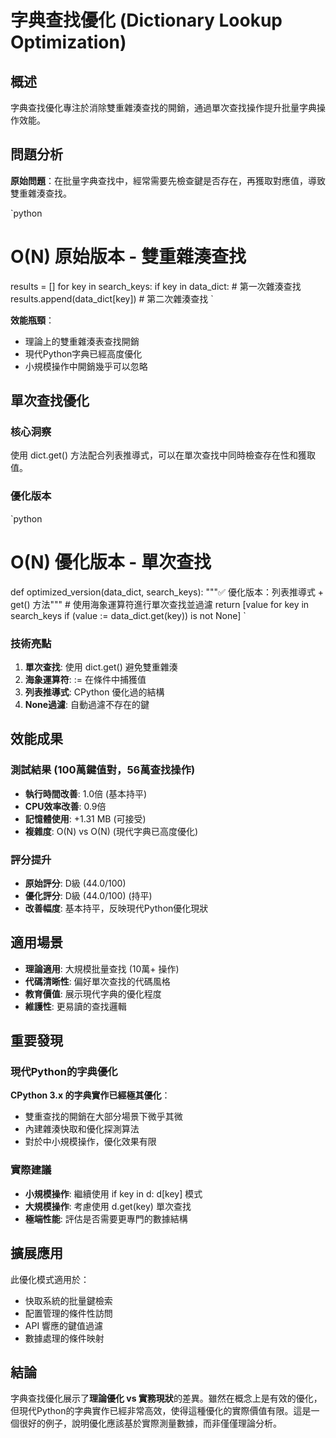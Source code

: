 # 字典查找優化 (Dictionary Lookup Optimization)

## 概述

字典查找優化專注於消除雙重雜湊查找的開銷，通過單次查找操作提升批量字典操作效能。

## 問題分析

**原始問題**：在批量字典查找中，經常需要先檢查鍵是否存在，再獲取對應值，導致雙重雜湊查找。

`python
# O(N) 原始版本 - 雙重雜湊查找
results = []
for key in search_keys:
    if key in data_dict:  # 第一次雜湊查找
        results.append(data_dict[key])  # 第二次雜湊查找
`

**效能瓶頸**：
- 理論上的雙重雜湊表查找開銷
- 現代Python字典已經高度優化
- 小規模操作中開銷幾乎可以忽略

## 單次查找優化

### 核心洞察

使用 dict.get() 方法配合列表推導式，可以在單次查找中同時檢查存在性和獲取值。

### 優化版本

`python
# O(N) 優化版本 - 單次查找
def optimized_version(data_dict, search_keys):
    """✅ 優化版本：列表推導式 + get() 方法"""
    # 使用海象運算符進行單次查找並過濾
    return [value for key in search_keys if (value := data_dict.get(key)) is not None]
`

### 技術亮點

1. **單次查找**: 使用 dict.get() 避免雙重雜湊
2. **海象運算符**: := 在條件中捕獲值
3. **列表推導式**: CPython 優化過的結構
4. **None過濾**: 自動過濾不存在的鍵

## 效能成果

### 測試結果 (100萬鍵值對，56萬查找操作)

- **執行時間改善**: 1.0倍 (基本持平)
- **CPU效率改善**: 0.9倍
- **記憶體使用**: +1.31 MB (可接受)
- **複雜度**: O(N) vs O(N) (現代字典已高度優化)

### 評分提升

- **原始評分**: D級 (44.0/100)
- **優化評分**: D級 (44.0/100) (持平)
- **改善幅度**: 基本持平，反映現代Python優化現狀

## 適用場景

- **理論適用**: 大規模批量查找 (10萬+ 操作)
- **代碼清晰性**: 偏好單次查找的代碼風格
- **教育價值**: 展示現代字典的優化程度
- **維護性**: 更易讀的查找邏輯

## 重要發現

### 現代Python的字典優化

**CPython 3.x 的字典實作已經極其優化**：
- 雙重查找的開銷在大部分場景下微乎其微
- 內建雜湊快取和優化探測算法
- 對於中小規模操作，優化效果有限

### 實際建議

- **小規模操作**: 繼續使用 if key in d: d[key] 模式
- **大規模操作**: 考慮使用 d.get(key) 單次查找
- **極端性能**: 評估是否需要更專門的數據結構

## 擴展應用

此優化模式適用於：
- 快取系統的批量鍵檢索
- 配置管理的條件性訪問
- API 響應的鍵值過濾
- 數據處理的條件映射

## 結論

字典查找優化展示了**理論優化 vs 實務現狀**的差異。雖然在概念上是有效的優化，但現代Python的字典實作已經非常高效，使得這種優化的實際價值有限。這是一個很好的例子，說明優化應該基於實際測量數據，而非僅僅理論分析。
